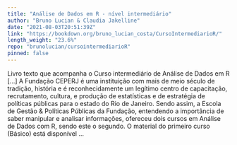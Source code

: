 ```yaml
---
title: "Análise de Dados em R - nível intermediário"
author: "Bruno Lucian & Claudia Jakelline"
date: "2021-08-03T20:51:39Z"
link: "https://bookdown.org/bruno_lucian_costa/CursoIntermediarioR/"
length_weight: "23.6%"
repo: "brunolucian/cursointermediarioR"
pinned: false
---
```


Livro texto que acompanha o Curso intermediário de Análise de Dados em R [...] A Fundação CEPERJ é uma instituição com mais de meio século de tradição, história e é reconhecidamente um legítimo centro de capacitação, recrutamento, cultura, e produção de estatísticas e de estratégia de políticas públicas para o estado do Rio de Janeiro. Sendo assim, a Escola de Gestão & Políticas Públicas da Fundação, entendendo a importância de saber manipular e analisar informações, ofereceu dois cursos em Análise de Dados com R, sendo este o segundo. O material do primeiro curso (Básico) está disponível ...
